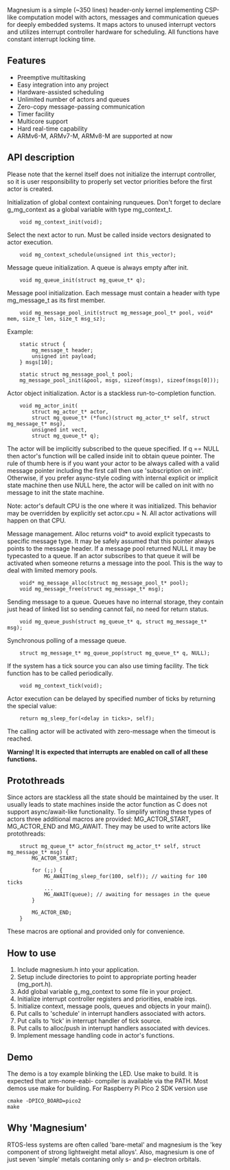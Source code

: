 Magnesium is a simple (~350 lines) header-only kernel implementing CSP-like 
computation model with actors, messages and communication queues for deeply 
embedded systems. 
It maps actors to unused interrupt vectors and utilizes interrupt controller 
hardware for scheduling. All functions have constant interrupt locking time.


Features
--------

- Preemptive multitasking
- Easy integration into any project
- Hardware-assisted scheduling
- Unlimited number of actors and queues
- Zero-copy message-passing communication
- Timer facility
- Multicore support
- Hard real-time capability
- ARMv6-M, ARMv7-M, ARMv8-M are supported at now


API description
---------------

Please note that the kernel itself does not initialize the interrupt 
controller, so it is user responsibility to properly set vector priorities 
before the first actor is created.


Initialization of global context containing runqueues. Don't forget to 
declare g_mg_context as a global variable with type mg_context_t.

        void mg_context_init(void);


Select the next actor to run. Must be called inside vectors designated to 
actor execution.

        void mg_context_schedule(unsigned int this_vector);


Message queue initialization. A queue is always empty after init.

        void mg_queue_init(struct mg_queue_t* q);


Message pool initialization. Each message must contain a header with 
type mg_message_t as its first member.

        void mg_message_pool_init(struct mg_message_pool_t* pool, void* mem, size_t len, size_t msg_sz);


Example:

        static struct { 
            mg_message_t header; 
            unsigned int payload;
        } msgs[10];

        static struct mg_message_pool_t pool;
        mg_message_pool_init(&pool, msgs, sizeof(msgs), sizeof(msgs[0]));


Actor object initialization. Actor is a stackless run-to-completion function.

        void mg_actor_init(
            struct mg_actor_t* actor, 
            struct mg_queue_t* (*func)(struct mg_actor_t* self, struct mg_message_t* msg),
            unsigned int vect, 
            struct mg_queue_t* q);


The actor will be implicitly subscribed to the queue specified. If q == NULL 
then actor's function will be called inside init to obtain queue pointer. 
The rule of thumb here is if you want your actor to be always called with a 
valid message pointer including the first call then use 'subscription on init'. 
Otherwise, if you prefer async-style coding with internal explicit or implicit 
state machine then use NULL here, the actor will be called on init with no 
message to init the state machine.

Note: actor's default CPU is the one where it was initialized. This behavior
may be overridden by explicitly set actor.cpu = N. All actor activations will
happen on that CPU.


Message management. Alloc returns void* to avoid explicit typecasts to 
specific message type. It may be safely assumed that this pointer always 
points to the message header. If a message pool returned NULL it may be 
typecasted to a queue. If an actor subscribes to that queue it will be 
activated when someone returns a message into the pool. This is the way 
to deal with limited memory pools.

        void* mg_message_alloc(struct mg_message_pool_t* pool);
        void mg_message_free(struct mg_message_t* msg);


Sending message to a queue. Queues have no internal storage, they contain 
just head of linked list so sending cannot fail, no need for return status.

        void mg_queue_push(struct mg_queue_t* q, struct mg_message_t* msg);


Synchronous polling of a message queue.

        struct mg_message_t* mg_queue_pop(struct mg_queue_t* q, NULL);


If the system has a tick source you can also use timing facility. The tick
function has to be called periodically.

        void mg_context_tick(void);


Actor execution can be delayed by specified number of ticks by returning the 
special value:

        return mg_sleep_for(<delay in ticks>, self);


The calling actor will be activated with zero-message when the timeout is reached.


**Warning! It is expected that interrupts are enabled on call of all these functions.**


Protothreads
------------

Since actors are stackless all the state should be maintained by the user. 
It usually leads to state machines inside the actor function as C does not 
support async/await-like functionality. To simplify writing these types of
actors three additional macros are provided: MG_ACTOR_START, MG_ACTOR_END 
and MG_AWAIT. They may be used to write actors like protothreads:

        struct mg_queue_t* actor_fn(struct mg_actor_t* self, struct mg_message_t* msg) {
            MG_ACTOR_START;

            for (;;) {
                MG_AWAIT(mg_sleep_for(100, self)); // waiting for 100 ticks
                ...
                MG_AWAIT(queue); // awaiting for messages in the queue
            }

            MG_ACTOR_END;
        }

These macros are optional and provided only for convenience.


How to use
----------

1. Include magnesium.h into your application.
2. Setup include directories to point to appropriate porting header (mg_port.h).
3. Add global variable g_mg_context to some file in your project.
4. Initialize interrupt controller registers and priorities, enable irqs.
5. Initialize context, message pools, queues and objects in your main().
6. Put calls to 'schedule' in interrupt handlers associated with actors.
7. Put calls to 'tick' in interrupt handler of tick source.
8. Put calls to alloc/push in interrupt handlers associated with devices.
9. Implement message handling code in actor's functions.


Demo
----

The demo is a toy example blinking the LED. Use make to build. It is expected 
that arm-none-eabi- compiler is available via the PATH.
Most demos use make for building. For Raspberry Pi Pico 2 SDK version use

    cmake -DPICO_BOARD=pico2
    make


Why 'Magnesium'
---------------

RTOS-less systems are often called 'bare-metal' and magnesium is the 'key 
component of strong lightweight metal alloys'. Also, magnesium is one of 
just seven 'simple' metals contaning only s- and p- electron orbitals.

